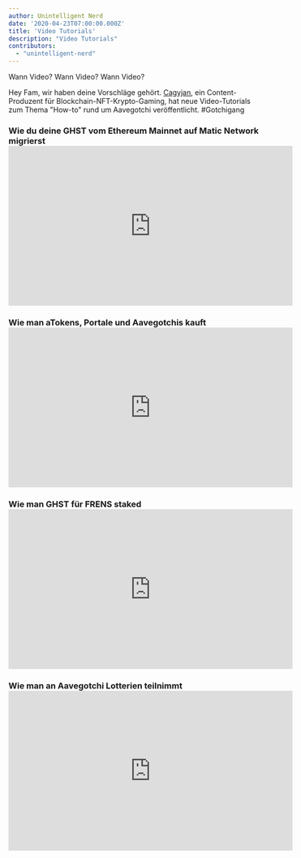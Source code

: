 ```yaml
---
author: Unintelligent Nerd
date: '2020-04-23T07:00:00.000Z'
title: 'Video Tutorials'
description: "Video Tutorials"
contributors:
  - "unintelligent-nerd"
---
```


Wann Video? Wann Video? Wann Video?

Hey Fam, wir haben deine Vorschläge gehört. [Cagyjan](https://www.youtube.com/c/CAGYJAN/about), ein Content-Produzent für Blockchain-NFT-Krypto-Gaming, hat neue Video-Tutorials zum Thema "How-to" rund um Aavegotchi veröffentlicht. #Gotchigang

### Wie du deine GHST vom Ethereum Mainnet auf Matic Network migrierst <iframe width="560" height="315" src="https://www.youtube.com/embed/7H22_refiQM" frameborder="0" allow="accelerometer; autoplay; clipboard-write; encrypted-media; gyroscope; picture-in-picture" allowfullscreen mark="crwd-mark"></iframe>

### Wie man aTokens, Portale und Aavegotchis kauft <iframe width="560" height="315" src="https://www.youtube.com/embed/Un9BTNzNS7c" frameborder="0" allow="accelerometer; autoplay; clipboard-write; encrypted-media; gyroscope; picture-in-picture" allowfullscreen mark="crwd-mark"></iframe>

### Wie man GHST für FRENS staked <iframe width="560" height="315" src="https://www.youtube.com/embed/ZIs06EqGE-U" frameborder="0" allow="accelerometer; autoplay; clipboard-write; encrypted-media; gyroscope; picture-in-picture" allowfullscreen mark="crwd-mark"></iframe>

### Wie man an Aavegotchi Lotterien teilnimmt <iframe width="560" height="315" src="https://www.youtube.com/embed/gRfdL_0_ArA" frameborder="0" allow="accelerometer; autoplay; clipboard-write; encrypted-media; gyroscope; picture-in-picture" allowfullscreen mark="crwd-mark"></iframe>